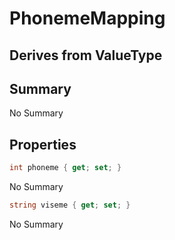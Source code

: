 # PhonemeMapping

## Derives from ValueType

## Summary

No Summary
## Properties

```c#
int phoneme { get; set; } 
```
No Summary
```c#
string viseme { get; set; } 
```
No Summary
